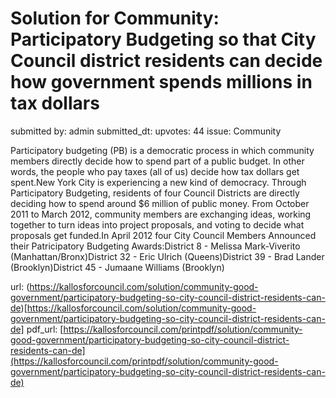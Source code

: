 # Solution for Community: Participatory Budgeting so that City Council district residents can decide how government spends millions in tax dollars #

submitted by: admin
submitted_dt: 
upvotes: 44
issue: Community

Participatory budgeting (PB) is a democratic process in which community members directly decide how to spend part of a public budget. In other words, the people who pay taxes (all of us) decide how tax dollars get spent.New York City is experiencing a new kind of democracy. Through Participatory Budgeting, residents of four Council Districts are directly deciding how to spend around $6 million of public money. From October 2011 to March 2012, community members are exchanging ideas, working together to turn ideas into project proposals, and voting to decide what proposals get funded.In April 2012 four City Council Members Announced their Patricipatory Budgeting Awards:District 8 - Melissa Mark-Viverito (Manhattan/Bronx)District 32 - Eric Ulrich (Queens)District 39 - Brad Lander (Brooklyn)District 45 - Jumaane Williams (Brooklyn)

url: (https://kallosforcouncil.com/solution/community-good-government/participatory-budgeting-so-city-council-district-residents-can-de)[https://kallosforcouncil.com/solution/community-good-government/participatory-budgeting-so-city-council-district-residents-can-de]
pdf_url: [https://kallosforcouncil.com/printpdf/solution/community-good-government/participatory-budgeting-so-city-council-district-residents-can-de](https://kallosforcouncil.com/printpdf/solution/community-good-government/participatory-budgeting-so-city-council-district-residents-can-de)